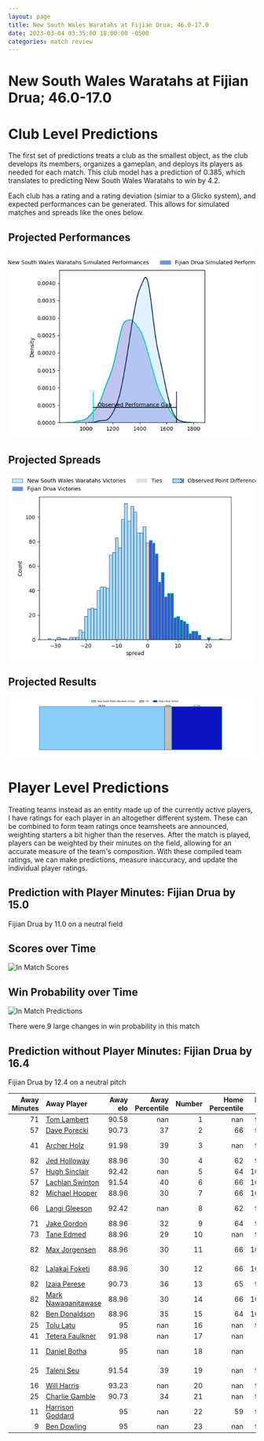 ```yaml
---  
layout: page  
title: New South Wales Waratahs at Fijian Drua; 46.0-17.0  
date: 2023-03-04 03:35:00 18:00:00 -0500  
categories: match review  
---
```

# New South Wales Waratahs at Fijian Drua; 46.0-17.0

# Club Level Predictions


The first set of predictions treats a club as the smallest object, as the club develops its members, organizes a gameplan, and deploys its players as needed for each match. This club model has a prediction of 0.385, which translates to predicting New South Wales Waratahs to win by 4.2.

Each club has a rating and a rating deviation (simiar to a Glicko system), and expected performances can be generated. This allows for simulated matches and spreads like the ones below.
## Projected Performances


![Projected Performances](plots/performances_2023-03-04-FijianDrua-NewSouthWalesWaratahs.png)
## Projected Spreads


![Projected Spreads](plots/spreads_2023-03-04-FijianDrua-NewSouthWalesWaratahs.png)
## Projected Results


![Projected Results](plots/resultbar_2023-03-04-FijianDrua-NewSouthWalesWaratahs.png)
# Player Level Predictions


Treating teams instead as an entity made up of the currently active players, I have ratings for each player in an altogether different system. These can be combined to form team ratings once teamsheets are announced, weighting starters a bit higher than the reserves. After the match is played, players can be weighted by their minutes on the field, allowing for an accurate measure of the team's composition. With these compiled team ratings, we can make predictions, measure inaccuracy, and update the individual player ratings.
## Prediction with Player Minutes: Fijian Drua by 15.0


Fijian Drua by 11.0 on a neutral field
## Scores over Time


![In Match Scores](plots/recap_scores_2023-03-04-FijianDrua-NewSouthWalesWaratahs.png)
## Win Probability over Time


![In Match Predictions](plots/recap_prob_2023-03-04-FijianDrua-NewSouthWalesWaratahs.png)

There were 9 large changes in win probability in this match
## Prediction without Player Minutes: Fijian Drua by 16.4


Fijian Drua by 12.4 on a neutral pitch



|   Away Minutes | Away Player                                                           |   Away elo |   Away Percentile |   Number |   Home Percentile |   Home elo | Home Player                                                                     |   Home Minutes |
|---------------:|:----------------------------------------------------------------------|-----------:|------------------:|---------:|------------------:|-----------:|:--------------------------------------------------------------------------------|---------------:|
|             71 | [Tom Lambert](..//playerfiles//TomLambert_cleaned.md)                 |      90.58 |               nan |        1 |               nan |      96.86 | [Jone Tiko](..//playerfiles//JoneTiko_cleaned.md)                               |             30 |
|             57 | [Dave Porecki](..//playerfiles//DavePorecki_cleaned.md)               |      90.73 |                37 |        2 |                66 |      99.23 | [Tevita Ikanivere](..//playerfiles//TevitaIkanivere_cleaned.md)                 |             48 |
|             41 | [Archer Holz](..//playerfiles//ArcherHolz_cleaned.md)                 |      91.98 |                39 |        3 |               nan |      96.56 | [Samuela Tawake](..//playerfiles//SamuelaTawake_cleaned.md)                     |             82 |
|             82 | [Jed Holloway](..//playerfiles//JedHolloway_cleaned.md)               |      88.96 |                30 |        4 |                62 |      99.23 | [Isoa Nasilasila](..//playerfiles//IsoaNasilasila_cleaned.md)                   |             82 |
|             57 | [Hugh Sinclair](..//playerfiles//HughSinclair_cleaned.md)             |      92.42 |               nan |        5 |                64 |     100.21 | [Ratu Rotuisolia](..//playerfiles//RatuRotuisolia_cleaned.md)                   |             53 |
|             57 | [Lachlan Swinton](..//playerfiles//LachlanSwinton_cleaned.md)         |      91.54 |                40 |        6 |                66 |     100.21 | [Joseva Tamani](..//playerfiles//JosevaTamani_cleaned.md)                       |             69 |
|             82 | [Michael Hooper](..//playerfiles//MichaelHooper_cleaned.md)           |      88.96 |                30 |        7 |                66 |     100.21 | [Kitione Salawa](..//playerfiles//KitioneSalawa_cleaned.md)                     |             82 |
|             66 | [Langi Gleeson](..//playerfiles//LangiGleeson_cleaned.md)             |      92.42 |               nan |        8 |                62 |      99.49 | [Te Ahiwaru Cirikidaveta](..//playerfiles//TeAhiwaruCirikidaveta_cleaned.md)    |             52 |
|             71 | [Jake Gordon](..//playerfiles//JakeGordon_cleaned.md)                 |      88.96 |                32 |        9 |                64 |      99.23 | [Frank Lomani](..//playerfiles//FrankLomani_cleaned.md)                         |             68 |
|             73 | [Tane Edmed](..//playerfiles//TaneEdmed_cleaned.md)                   |      88.96 |                29 |       10 |               nan |      96.76 | [Caleb Muntz](..//playerfiles//CalebMuntz_cleaned.md)                           |             82 |
|             82 | [Max Jorgensen](..//playerfiles//MaxJorgensen_cleaned.md)             |      88.96 |                30 |       11 |                66 |     100.21 | [Tuidraki Samusamuvodre](..//playerfiles//TuidrakiSamusamuvodre_cleaned.md)     |             64 |
|             82 | [Lalakai Foketi](..//playerfiles//LalakaiFoketi_cleaned.md)           |      88.96 |                30 |       12 |                66 |     100.21 | [Kalaveti Ravouvou](..//playerfiles//KalavetiRavouvou_cleaned.md)               |             52 |
|             82 | [Izaia Perese](..//playerfiles//IzaiaPerese_cleaned.md)               |      90.73 |                36 |       13 |                65 |      99.82 | [Iosefo Masi](..//playerfiles//IosefoMasi_cleaned.md)                           |             82 |
|             82 | [Mark Nawaqanitawase](..//playerfiles//MarkNawaqanitawase_cleaned.md) |      88.96 |                30 |       14 |                66 |     100.21 | [Selestino Ravutaumada](..//playerfiles//SelestinoRavutaumada_cleaned.md)       |             82 |
|             82 | [Ben Donaldson](..//playerfiles//BenDonaldson_cleaned.md)             |      88.96 |                35 |       15 |                64 |     100.21 | [Ilaisa Droasese](..//playerfiles//IlaisaDroasese_cleaned.md)                   |             82 |
|             25 | [Tolu Latu](..//playerfiles//ToluLatu_cleaned.md)                     |      95    |               nan |       16 |               nan |      95.98 | [Zuriel Togiatama](..//playerfiles//ZurielTogiatama_cleaned.md)                 |             34 |
|             41 | [Tetera Faulkner](..//playerfiles//TeteraFaulkner_cleaned.md)         |      91.98 |               nan |       17 |               nan |      95    | [Livai Natave](..//playerfiles//LivaiNatave_cleaned.md)                         |             38 |
|             11 | [Daniel Botha](..//playerfiles//DanielBotha_cleaned.md)               |      95    |               nan |       18 |               nan |      95    | [Kaliopasi Uluilakepa](..//playerfiles//KaliopasiUluilakepa_cleaned.md)         |             21 |
|             25 | [Taleni Seu](..//playerfiles//TaleniSeu_cleaned.md)                   |      91.54 |                39 |       19 |               nan |      95.98 | [Sorovakatini Tuifagalele](..//playerfiles//SorovakatiniTuifagalele_cleaned.md) |             29 |
|             16 | [Will Harris](..//playerfiles//WillHarris_cleaned.md)                 |      93.23 |               nan |       20 |               nan |      95.72 | [Elia Canakaivata](..//playerfiles//EliaCanakaivata_cleaned.md)                 |             23 |
|             25 | [Charlie Gamble](..//playerfiles//CharlieGamble_cleaned.md)           |      90.73 |                34 |       21 |               nan |      95.98 | [Peni Matawalu](..//playerfiles//PeniMatawalu_cleaned.md)                       |             14 |
|             11 | [Harrison Goddard](..//playerfiles//HarrisonGoddard_cleaned.md)       |      95    |               nan |       22 |                59 |      98.45 | [Teti Tela](..//playerfiles//TetiTela_cleaned.md)                               |             30 |
|              9 | [Ben Dowling](..//playerfiles//BenDowling_cleaned.md)                 |      95    |               nan |       23 |               nan |      95.39 | [Taniela Rakuro](..//playerfiles//TanielaRakuro_cleaned.md)                     |             18 |


